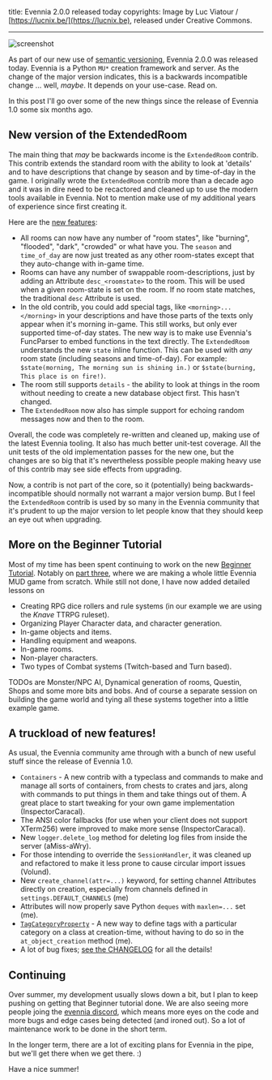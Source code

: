 title: Evennia 2.0.0 released today
copyrights: Image by Luc Viatour / [https://lucnix.be/](https://lucnix.be), released under Creative Commons.

---


![screenshot](https://upload.wikimedia.org/wikipedia/commons/c/c4/Field_Hamois_Belgium_Luc_Viatour.jpg)
<br>

As part of our new use of [semantic versioning](https://semver.org/), Evennia
2.0.0 was released today. Evennia is a Python `MU*` creation framework and
server. As the change of the major version indicates, this is a backwards
incompatible change ... well, _maybe_. It depends on your use-case. Read on.

In this post I'll go over some of the new things since the release of Evennia
1.0 some six months ago.

## New version of the ExtendedRoom

The main thing that _may_ be backwards income is the `ExtendedRoom` contrib.
This contrib extends the standard room with the ability to look at 'details' and
to have descriptions that change by season and by time-of-day in the game. I
originally wrote the `ExtendedRoom` contrib more than a decade ago and it was
in dire need to be recactored and cleaned up to use the modern tools available
in Evennia. Not to mention make use of my additional years of experience since
first creating it.

Here are the [new features](https://github.com/evennia/evennia/discussions/3200):

- All rooms can now have any number of "room states", like "burning", "flooded",
  "dark", "crowded" or what have you. The `season` and `time_of_day` are now just
  treated as any other room-states except that they auto-change with in-game time.
- Rooms can have any number of swappable room-descriptions, just by adding an
  Attribute `desc_<roomstate>` to the room. This will be used when a given
  room-state is set on the room. If no room state matches, the traditional
  `desc` Attribute is used.
- In the old contrib, you could add special tags, like `<morning>...</morning>`
  in your descriptions and have those parts of the texts only appear when it's
  morning in-game. This still works, but only ever supported time-of-day states.
  The new way is to make use Evennia's FuncParser to embed functions in the text
  directly. The `ExtendedRoom` understands the new `state` inline function. This
  can be used with _any_ room state (including seasons and time-of-day). For
  example: `$state(morning, The morning sun is shining in.)` or
  `$state(burning, This place is on fire!)`.
- The room still supports `details` - the ability to look at things in the room
  without needing to create a new database object first. This hasn't changed.
- The `ExtendedRoom` now also has simple support for echoing random messages now
  and then to the room.

Overall, the code was completely re-written and cleaned up, making use of the
latest Evennia tooling. It also has much better unit-test coverage. All the unit
tests of the old implementation passes for the new one, but the changes are
so big that it's nevertheless possible people making heavy use of
this contrib may see side effects from upgrading.

Now, a contrib is not part of the core, so it (potentially) being
backwards-incompatible should normally not warrant a major version bump. But I
feel the `ExtendedRoom` contrib is used by so many in the Evennia community that
it's prudent to up the major version to let people know that they should
keep an eye out when upgrading.

## More on the Beginner Tutorial

Most of my time has been spent continuing to work on the new [Beginner Tutorial](https://www.evennia.com/docs/latest/Howtos/Beginner-Tutorial/Beginner-Tutorial-Overview.html). Notably on [part three](https://www.evennia.com/docs/latest/Howtos/Beginner-Tutorial/Part3/Beginner-Tutorial-Part3-Overview.html), where
we are making a whole little Evennia MUD game from scratch. While still not
done, I have now added detailed lessons on

- Creating RPG dice rollers and rule systems (in our example we are using the
  _Knave_ TTRPG ruleset).
- Organizing Player Character data, and character generation.
- In-game objects and items.
- Handling equipment and weapons.
- In-game rooms.
- Non-player characters.
- Two types of Combat systems (Twitch-based and Turn based).

TODOs are Monster/NPC AI, Dynamical generation of rooms, Questin, Shops and some
more bits and bobs. And of course a separate session on building the game world
and tying all these systems together into a little example game.

## A truckload of new features!

As usual, the Evennia community ame through with a bunch of new useful stuff since
the release of Evennia 1.0.

- `Containers` - A new contrib with a typeclass and commands to make and manage
  all sorts of containers, from chests to crates and jars, along with commands
  to put things in them and take things out of them. A great place to start
  tweaking for your own game implementation (InspectorCaracal).
- The ANSI color fallbacks (for use when your client does not support XTerm256)
  were improved to make more sense (InspectorCaracal).
- New `logger.delete_log` method for deleting log files from inside the server (aMiss-aWry).
- For those intending to override the `SessionHandler`, it was cleaned up and
  refactored to make it less prone to cause circular import issues (Volund).
- New `create_channel(attr=...)` keyword, for setting channel Attributes
  directly on creation, especially from channels defined in `settings.DEFAULT_CHANNELS` (me)
- Attributes will now properly save Python `deques` with `maxlen=...` set (me).
- [`TagCategoryProperty`](https://www.evennia.com/docs/latest/Components/Tags.html#tagcategoryproperty) - A new way to define tags with a particular category on a class at creation-time, without having to do so in the `at_object_creation` method (me).
- A lot of bug fixes; [see the CHANGELOG](https://www.evennia.com/docs/latest/Coding/Changelog.html) for all the details!

## Continuing

Over summer, my development usually slows down a bit, but I plan to keep pushing
on getting that Beginner tutorial done. We are also seeing more people joing
the [evennia discord](https://discord.gg/AJJpcRUhtF), which means more eyes on
the code and more bugs and edge cases being detected (and ironed out). So a lot
of maintenance work to be done in the short term.

In the longer term, there are a lot of exciting plans for Evennia in the pipe,
but we'll get there when we get there. :)

Have a nice summer!

